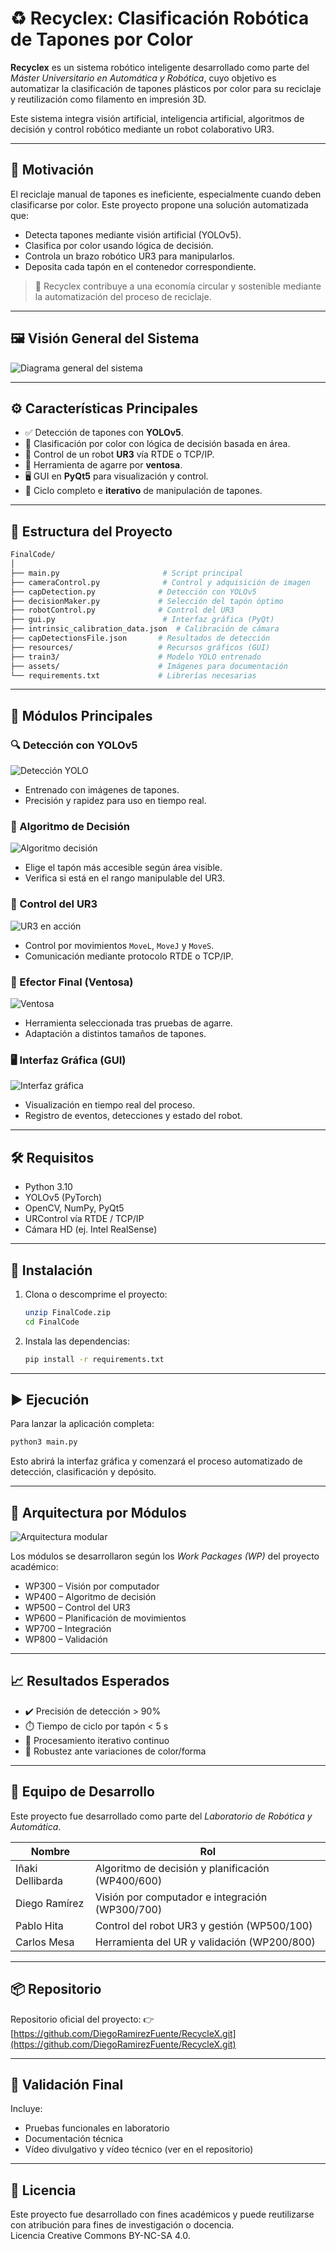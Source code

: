 
# ♻️ Recyclex: Clasificación Robótica de Tapones por Color

**Recyclex** es un sistema robótico inteligente desarrollado como parte del *Máster Universitario en Automática y Robótica*, cuyo objetivo es automatizar la clasificación de tapones plásticos por color para su reciclaje y reutilización como filamento en impresión 3D.  

Este sistema integra visión artificial, inteligencia artificial, algoritmos de decisión y control robótico mediante un robot colaborativo UR3.

---

## 🧠 Motivación

El reciclaje manual de tapones es ineficiente, especialmente cuando deben clasificarse por color. Este proyecto propone una solución automatizada que:

- Detecta tapones mediante visión artificial (YOLOv5).
- Clasifica por color usando lógica de decisión.
- Controla un brazo robótico UR3 para manipularlos.
- Deposita cada tapón en el contenedor correspondiente.

> 🌱 Recyclex contribuye a una economía circular y sostenible mediante la automatización del proceso de reciclaje.

---

## 🖼️ Visión General del Sistema

![Diagrama general del sistema](assets/overview.png)

---

## ⚙️ Características Principales

- ✅ Detección de tapones con **YOLOv5**.
- 🎨 Clasificación por color con lógica de decisión basada en área.
- 🤖 Control de un robot **UR3** vía RTDE o TCP/IP.
- 🧲 Herramienta de agarre por **ventosa**.
- 🖥️ GUI en **PyQt5** para visualización y control.
- 🔁 Ciclo completo e **iterativo** de manipulación de tapones.

---

## 📂 Estructura del Proyecto

```bash
FinalCode/
│
├── main.py                       # Script principal
├── cameraControl.py              # Control y adquisición de imagen
├── capDetection.py              # Detección con YOLOv5
├── decisionMaker.py             # Selección del tapón óptimo
├── robotControl.py              # Control del UR3
├── gui.py                        # Interfaz gráfica (PyQt)
├── intrinsic_calibration_data.json  # Calibración de cámara
├── capDetectionsFile.json       # Resultados de detección
├── resources/                   # Recursos gráficos (GUI)
├── train3/                      # Modelo YOLO entrenado
├── assets/                      # Imágenes para documentación
└── requirements.txt             # Librerías necesarias
```

---

## 📸 Módulos Principales

### 🔍 Detección con YOLOv5
![Detección YOLO](assets/yolo_detection.png)
- Entrenado con imágenes de tapones.
- Precisión y rapidez para uso en tiempo real.

### 🧠 Algoritmo de Decisión
![Algoritmo decisión](assets/decision_logic.png)
- Elige el tapón más accesible según área visible.
- Verifica si está en el rango manipulable del UR3.

### 🤖 Control del UR3
![UR3 en acción](assets/ur3_control.png)
- Control por movimientos `MoveL`, `MoveJ` y `MoveS`.
- Comunicación mediante protocolo RTDE o TCP/IP.

### 🧲 Efector Final (Ventosa)
![Ventosa](assets/gripper_tool.png)
- Herramienta seleccionada tras pruebas de agarre.
- Adaptación a distintos tamaños de tapones.

### 🖥️ Interfaz Gráfica (GUI)
![Interfaz gráfica](assets/gui.png)
- Visualización en tiempo real del proceso.
- Registro de eventos, detecciones y estado del robot.

---

## 🛠️ Requisitos

- Python 3.10
- YOLOv5 (PyTorch)
- OpenCV, NumPy, PyQt5
- URControl vía RTDE / TCP/IP
- Cámara HD (ej. Intel RealSense)

---

## 🚀 Instalación

1. Clona o descomprime el proyecto:
   ```bash
   unzip FinalCode.zip
   cd FinalCode
   ```

2. Instala las dependencias:
   ```bash
   pip install -r requirements.txt
   ```

---

## ▶️ Ejecución

Para lanzar la aplicación completa:
```bash
python3 main.py
```
Esto abrirá la interfaz gráfica y comenzará el proceso automatizado de detección, clasificación y depósito.

---

## 🧩 Arquitectura por Módulos

![Arquitectura modular](assets/architecture.png)

Los módulos se desarrollaron según los *Work Packages (WP)* del proyecto académico:

- WP300 – Visión por computador
- WP400 – Algoritmo de decisión
- WP500 – Control del UR3
- WP600 – Planificación de movimientos
- WP700 – Integración
- WP800 – Validación

---

## 📈 Resultados Esperados

- ✔️ Precisión de detección > 90%
- ⏱️ Tiempo de ciclo por tapón < 5 s
- 🔁 Procesamiento iterativo continuo
- 🧩 Robustez ante variaciones de color/forma

---

## 👥 Equipo de Desarrollo

Este proyecto fue desarrollado como parte del *Laboratorio de Robótica y Automática*.

| Nombre               | Rol                                              |
|----------------------|--------------------------------------------------|
| Iñaki Dellibarda     | Algoritmo de decisión y planificación (WP400/600)|
| Diego Ramírez        | Visión por computador e integración (WP300/700)  |
| Pablo Hita           | Control del robot UR3 y gestión (WP500/100)      |
| Carlos Mesa          | Herramienta del UR y validación (WP200/800)      |

---

## 📦 Repositorio

Repositorio oficial del proyecto:
👉 [https://github.com/DiegoRamirezFuente/RecycleX.git](https://github.com/DiegoRamirezFuente/RecycleX.git)

---

## 🧪 Validación Final

Incluye:

- Pruebas funcionales en laboratorio
- Documentación técnica
- Vídeo divulgativo y vídeo técnico (ver en el repositorio)

---

## 📜 Licencia

Este proyecto fue desarrollado con fines académicos y puede reutilizarse con atribución para fines de investigación o docencia.  
Licencia Creative Commons BY-NC-SA 4.0.
